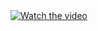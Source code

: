 <a href="https://www.youtube.com/watch?v=zGh0d-RLmI8" target="_blank">
  <img src="https://img.youtube.com/vi/zGh0d-RLmI8/maxresdefault.jpg" alt="Watch the video">
</a>
